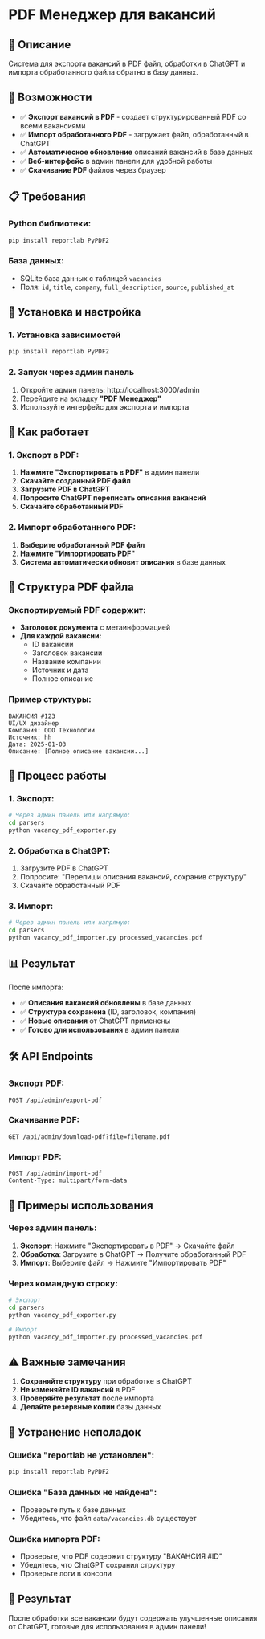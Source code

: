 # PDF Менеджер для вакансий

## 🎯 Описание

Система для экспорта вакансий в PDF файл, обработки в ChatGPT и импорта обработанного файла обратно в базу данных.

## 🚀 Возможности

- ✅ **Экспорт вакансий в PDF** - создает структурированный PDF со всеми вакансиями
- ✅ **Импорт обработанного PDF** - загружает файл, обработанный в ChatGPT
- ✅ **Автоматическое обновление** описаний вакансий в базе данных
- ✅ **Веб-интерфейс** в админ панели для удобной работы
- ✅ **Скачивание PDF** файлов через браузер

## 📋 Требования

### Python библиотеки:
```bash
pip install reportlab PyPDF2
```

### База данных:
- SQLite база данных с таблицей `vacancies`
- Поля: `id`, `title`, `company`, `full_description`, `source`, `published_at`

## 🔧 Установка и настройка

### 1. Установка зависимостей
```bash
pip install reportlab PyPDF2
```

### 2. Запуск через админ панель
1. Откройте админ панель: http://localhost:3000/admin
2. Перейдите на вкладку **"PDF Менеджер"**
3. Используйте интерфейс для экспорта и импорта

## 🤖 Как работает

### 1. Экспорт в PDF:
1. **Нажмите "Экспортировать в PDF"** в админ панели
2. **Скачайте созданный PDF файл**
3. **Загрузите PDF в ChatGPT**
4. **Попросите ChatGPT переписать описания вакансий**
5. **Скачайте обработанный PDF**

### 2. Импорт обработанного PDF:
1. **Выберите обработанный PDF файл**
2. **Нажмите "Импортировать PDF"**
3. **Система автоматически обновит описания** в базе данных

## 📄 Структура PDF файла

### Экспортируемый PDF содержит:
- **Заголовок документа** с метаинформацией
- **Для каждой вакансии:**
  - ID вакансии
  - Заголовок вакансии
  - Название компании
  - Источник и дата
  - Полное описание

### Пример структуры:
```
ВАКАНСИЯ #123
UI/UX дизайнер
Компания: ООО Технологии
Источник: hh
Дата: 2025-01-03
Описание: [Полное описание вакансии...]
```

## 🔄 Процесс работы

### 1. Экспорт:
```bash
# Через админ панель или напрямую:
cd parsers
python vacancy_pdf_exporter.py
```

### 2. Обработка в ChatGPT:
1. Загрузите PDF в ChatGPT
2. Попросите: "Перепиши описания вакансий, сохранив структуру"
3. Скачайте обработанный PDF

### 3. Импорт:
```bash
# Через админ панель или напрямую:
cd parsers
python vacancy_pdf_importer.py processed_vacancies.pdf
```

## 📊 Результат

После импорта:
- ✅ **Описания вакансий обновлены** в базе данных
- ✅ **Структура сохранена** (ID, заголовок, компания)
- ✅ **Новые описания** от ChatGPT применены
- ✅ **Готово для использования** в админ панели

## 🛠️ API Endpoints

### Экспорт PDF:
```
POST /api/admin/export-pdf
```

### Скачивание PDF:
```
GET /api/admin/download-pdf?file=filename.pdf
```

### Импорт PDF:
```
POST /api/admin/import-pdf
Content-Type: multipart/form-data
```

## 📝 Примеры использования

### Через админ панель:
1. **Экспорт**: Нажмите "Экспортировать в PDF" → Скачайте файл
2. **Обработка**: Загрузите в ChatGPT → Получите обработанный PDF
3. **Импорт**: Выберите файл → Нажмите "Импортировать PDF"

### Через командную строку:
```bash
# Экспорт
cd parsers
python vacancy_pdf_exporter.py

# Импорт
python vacancy_pdf_importer.py processed_vacancies.pdf
```

## ⚠️ Важные замечания

1. **Сохраняйте структуру** при обработке в ChatGPT
2. **Не изменяйте ID вакансий** в PDF
3. **Проверяйте результат** после импорта
4. **Делайте резервные копии** базы данных

## 🐛 Устранение неполадок

### Ошибка "reportlab не установлен":
```bash
pip install reportlab PyPDF2
```

### Ошибка "База данных не найдена":
- Проверьте путь к базе данных
- Убедитесь, что файл `data/vacancies.db` существует

### Ошибка импорта PDF:
- Проверьте, что PDF содержит структуру "ВАКАНСИЯ #ID"
- Убедитесь, что ChatGPT сохранил структуру
- Проверьте логи в консоли

## 🎉 Результат

После обработки все вакансии будут содержать улучшенные описания от ChatGPT, готовые для использования в админ панели!








